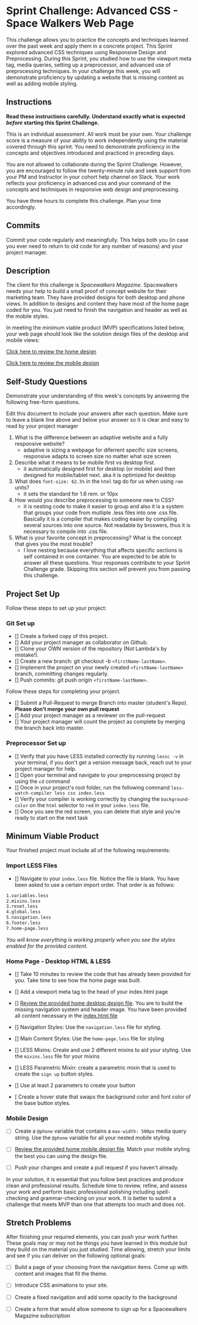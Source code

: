 # Sprint Challenge: Advanced CSS - Space Walkers Web Page

This challenge allows you to practice the concepts and techniques learned over the past week and apply them in a concrete project. This Sprint explored advanced CSS techniques using Responsive Design and Preprocessing. During this Sprint, you studied how to use the viewport meta tag, media queries, setting up a preprocessor, and advanced use of preprocessing techniques. In your challenge this week, you will demonstrate proficiency by updating a website that is missing content as well as adding mobile styling.

## Instructions

**Read these instructions carefully. Understand exactly what is expected _before_ starting this Sprint Challenge.**

This is an individual assessment. All work must be your own. Your challenge score is a measure of your ability to work independently using the material covered through this sprint. You need to demonstrate proficiency in the concepts and objectives introduced and practiced in preceding days.

You are not allowed to collaborate during the Sprint Challenge. However, you are encouraged to follow the twenty-minute rule and seek support from your PM and Instructor in your cohort help channel on Slack. Your work reflects your proficiency in advanced css and your command of the concepts and techniques in responsive web design and preprocessing.

You have three hours to complete this challenge. Plan your time accordingly.

## Commits

Commit your code regularly and meaningfully. This helps both you (in case you ever need to return to old code for any number of reasons) and your project manager.

## Description

The client for this challenge is _Spacewalkers Magazine_. Spacewalkers needs your help to build a small proof of concept website for their marketing team. They have provided designs for both desktop and phone views. In addition to designs and content they have most of the home page coded for you. You just need to finish the navigation and header as well as the mobile styles.

In meeting the minimum viable product (MVP) specifications listed below, your web page should look like the solution design files of the desktop and mobile views:

[Click here to review the home design](design-files/home-desktop.png)

[Click here to review the mobile design](design-files/home-mobile.png)

## Self-Study Questions

Demonstrate your understanding of this week's concepts by answering the following free-form questions.

Edit this document to include your answers after each question. Make sure to leave a blank line above and below your answer so it is clear and easy to read by your project manager

1. What is the difference between an adaptive website and a fully responsive website?
    - adaptive is sizing a webpage for diferrent specific size screens, responsive adapts to screen size no matter what size screen
2. Describe what it means to be mobile first vs desktop first.
    - it automatically designed first for desktop (or mobile) and then designed for mobile/tablet next. aka it is optimized for desktop
3. What does `font-size: 62.5%` in the `html` tag do for us when using `rem` units?
    - it sets the standard for 1.6 rem. or 10px
4. How would you describe preprocessing to someone new to CSS?
    - it is nesting code to make it easier to group and also it is a system that groups your code from mutliple .less files into one .css file. Basically it is a compiler that makes coding easier by compiling several sources into one source. Not readable by broswers, thus it is necessary to compile into .css file.
5. What is your favorite concept in preprocessing? What is the concept that gives you the most trouble?
    - I love nesting because everything that affects specific sections is self contained in one container.
You are expected to be able to answer all these questions. Your responses contribute to your Sprint Challenge grade. Skipping this section *will* prevent you from passing this challenge.

## Project Set Up

Follow these steps to set up your project:

### Git Set up

- [] Create a forked copy of this project.
- [] Add your project manager as collaborator on Github.
- [] Clone your OWN version of the repository (Not Lambda's by mistake!).
- [] Create a new branch: git checkout -b `<firstName-lastName>`.
- [] Implement the project on your newly created `<firstName-lastName>` branch, committing changes regularly.
- [] Push commits: git push origin `<firstName-lastName>`.
 
Follow these steps for completing your project.

- [] Submit a Pull-Request to merge <firstName-lastName> Branch into master (student's  Repo). **Please don't merge your own pull request**
- [] Add your project manager as a reviewer on the pull-request
- [] Your project manager will count the project as complete by merging the branch back into master.
 

### Preprocessor Set up

* [] Verify that you have LESS installed correctly by running `lessc -v` in your terminal, if you don't get a version message back, reach out to your project manager for help.
* [] Open your terminal and navigate to your preprocessing project by using the `cd` command
* [] Once in your project's root folder, run the following command `less-watch-compiler less css index.less`
* [] Verify your compiler is working correctly by changing the `background-color` on the `html` selector to `red` in your `index.less` file.
* [] Once you see the red screen, you can delete that style and you're ready to start on the next task

## Minimum Viable Product

Your finished project must include all of the following requirements:

### Import LESS Files

* [] Navigate to your `index.less` file. Notice the file is blank. You have been asked to use a certain import order. That order is as follows:

```markdown
1.variables.less
2.mixins.less
3.reset.less
4.global.less
5.navigation.less
6.footer.less
7.home-page.less
```

_You will know everything is working properly when you see the styles enabled for the provided content._  

### Home Page - Desktop HTML & LESS

* [] Take 10 minutes to review the code that has already been provided for you. Take time to see how the home page was built.

* [] Add a viewport meta tag to the head of your index.html page

* [] [Review the provided home desktop design file](design-files/home-desktop.png). You are to build the missing navigation system and header image. You have been provided all content necessary in the [index.html file](index.html)

* [] Navigation Styles: Use the `navigation.less` file for styling.

* []  Main Content Styles: Use the `home-page.less` file for styling

* [] LESS Mixins: Create and use 2 different mixins to aid your styling. Use the `mixins.less` file for your mixins

* [] LESS Parametric Mixin: create a parametric mixin that is used to create the `sign up` button styles.

* []  Use at least 2 parameters to create your button

* [  Create a hover state that swaps the background color and font color of the base button styles.

### Mobile Design

* [ ] Create a `@phone` variable that contains a `max-width: 500px` media query string. Use the `@phone` variable for all your nested mobile styling.

* [ ] [Review the provided home mobile design file](design-files/home-mobile.png). Match your mobile styling the best you can using the design file.

* [ ] Push your changes and create a pull request if you haven't already.

In your solution, it is essential that you follow best practices and produce clean and professional results. Schedule time to review, refine, and assess your work and perform basic professional polishing including spell-checking and grammar-checking on your work. It is better to submit a challenge that meets MVP than one that attempts too much and does not.

## Stretch Problems

After finishing your required elements, you can push your work further. These goals may or may not be things you have learned in this module but they build on the material you just studied. Time allowing, stretch your limits and see if you can deliver on the following optional goals:

* [ ] Build a page of your choosing from the navigation items. Come up with content and images that fit the theme.

* [ ] Introduce CSS animations to your site.

* [ ] Create a fixed navigation and add some opacity to the background

* [ ] Create a form that would allow someone to sign up for a Spacewalkers Magazine subscription